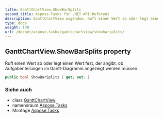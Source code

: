 ```yaml
---
title: GanttChartView.ShowBarSplits
second_title: Aspose.Tasks für .NET-API-Referenz
description: GanttChartView eigendom. Ruft einen Wert ab oder legt einen Wert fest der angibt ob Aufgabenteilungen im GanttDiagramm angezeigt werden müssen.
type: docs
weight: 140
url: /de/net/aspose.tasks/ganttchartview/showbarsplits/
---
```

## GanttChartView.ShowBarSplits property

Ruft einen Wert ab oder legt einen Wert fest, der angibt, ob Aufgabenteilungen im Gantt-Diagramm angezeigt werden müssen.

```csharp
public bool ShowBarSplits { get; set; }
```

### Siehe auch

* class [GanttChartView](../)
* namensraum [Aspose.Tasks](../../ganttchartview/)
* Montage [Aspose.Tasks](../../../)


